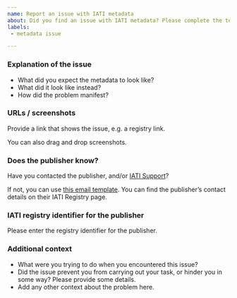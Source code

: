 ```yaml
---
name: Report an issue with IATI metadata
about: Did you find an issue with IATI metadata? Please complete the template to make a public record of it.
labels:
 - metadata issue

---
```


### Explanation of the issue

 * What did you expect the metadata to look like?
 * What did it look like instead?
 * How did the problem manifest?

### URLs / screenshots

Provide a link that shows the issue, e.g. a registry link.

You can also drag and drop screenshots.

### Does the publisher know?

Have you contacted the publisher, and/or [IATI Support](mailto:support@iatistandard.org)?

If not, you can use [this email template](https://github.com/codeforIATI/iati-data-bugtracker/blob/main/email-template.md). You can find the publisher’s contact details on their IATI Registry page.

### IATI registry identifier for the publisher

Please enter the registry identifier for the publisher.

### Additional context

 * What were you trying to do when you encountered this issue?
 * Did the issue prevent you from carrying out your task, or hinder you in some way? Please provide some details.
 * Add any other context about the problem here.
